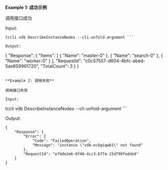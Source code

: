 **Example 1: 成功示例**

调用接口成功

Input: 

```
tccli vdb DescribeInstanceNodes --cli-unfold-argument ```

Output: 
```
{
    "Response": {
        "Items": [
            {
                "Name": "master-0"
            },
            {
                "Name": "search-0"
            },
            {
                "Name": "worker-0"
            }
        ],
        "RequestId": "c0c57557-d604-4bfc-abed-5ae659961720",
        "TotalCount": 3
    }
}
```

**Example 2: 调用失败**

调用接口失败

Input: 

```
tccli vdb DescribeInstanceNodes --cli-unfold-argument ```

Output: 
```
{
    "Response": {
        "Error": {
            "Code": "FailedOperation",
            "Message": "instance \"vdb-ecbgiqwb1\" not found"
        },
        "RequestId": "e74de2e6-6f46-4cc3-b77a-15d799fedde9"
    }
}
```

